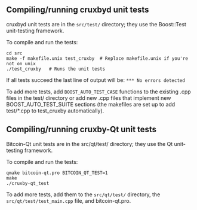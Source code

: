 Compiling/running cruxbyd unit tests
------------------------------------

cruxbyd unit tests are in the `src/test/` directory; they
use the Boost::Test unit-testing framework.

To compile and run the tests:

	cd src
	make -f makefile.unix test_cruxby  # Replace makefile.unix if you're not on unix
	./test_cruxby   # Runs the unit tests

If all tests succeed the last line of output will be:
`*** No errors detected`

To add more tests, add `BOOST_AUTO_TEST_CASE` functions to the existing
.cpp files in the test/ directory or add new .cpp files that
implement new BOOST_AUTO_TEST_SUITE sections (the makefiles are
set up to add test/*.cpp to test_cruxby automatically).


Compiling/running cruxby-Qt unit tests
---------------------------------------

Bitcoin-Qt unit tests are in the src/qt/test/ directory; they
use the Qt unit-testing framework.

To compile and run the tests:

	qmake bitcoin-qt.pro BITCOIN_QT_TEST=1
	make
	./cruxby-qt_test

To add more tests, add them to the `src/qt/test/` directory,
the `src/qt/test/test_main.cpp` file, and bitcoin-qt.pro.
